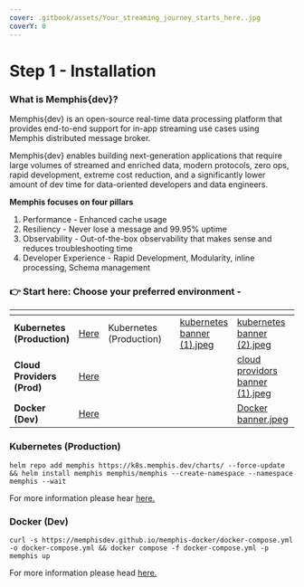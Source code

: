 ```yaml
---
cover: .gitbook/assets/Your_streaming_journey_starts_here..jpg
coverY: 0
---
```


# Step 1 - Installation

### What is Memphis{dev}?

Memphis{dev} is an open-source real-time data processing platform that provides end-to-end support for in-app streaming use cases using Memphis distributed message broker.&#x20;

Memphis{dev} enables building next-generation applications that require large volumes of streamed and enriched data, modern protocols, zero ops, rapid development, extreme cost reduction, and a significantly lower amount of dev time for data-oriented developers and data engineers.

**Memphis focuses on four pillars**

1. Performance - Enhanced cache usage
2. Resiliency - Never lose a message and 99.95% uptime
3. Observability - Out-of-the-box observability that makes sense and reduces troubleshooting time
4. Developer Experience - Rapid Development, Modularity, inline processing, Schema management

### 👉 **Start here: Choose your preferred environment -**&#x20;

<table data-view="cards"><thead><tr><th></th><th></th><th data-hidden></th><th data-hidden></th><th data-hidden data-type="files"></th><th data-hidden data-card-cover data-type="files"></th><th data-hidden data-card-target data-type="content-ref"></th></tr></thead><tbody><tr><td><strong>Kubernetes (Production)</strong></td><td><a href="./#kubernetes-production">Here</a></td><td>Kubernetes (Production)</td><td></td><td><a href=".gitbook/assets/kubernetes banner (1).jpeg">kubernetes banner (1).jpeg</a></td><td><a href=".gitbook/assets/kubernetes banner (2).jpeg">kubernetes banner (2).jpeg</a></td><td></td></tr><tr><td><strong>Cloud Providers (Prod)</strong></td><td><a href="deployment/cloud-deployment/">Here</a></td><td></td><td></td><td></td><td><a href=".gitbook/assets/cloud providors banner (1).jpeg">cloud providors banner (1).jpeg</a></td><td></td></tr><tr><td><strong>Docker (Dev)</strong></td><td><a href="./#kubernetes-production">Here</a></td><td></td><td></td><td></td><td><a href=".gitbook/assets/Docker banner.jpeg">Docker banner.jpeg</a></td><td></td></tr></tbody></table>

### Kubernetes (Production)

```
helm repo add memphis https://k8s.memphis.dev/charts/ --force-update && helm install memphis memphis/memphis --create-namespace --namespace memphis --wait
```

For more information please hear [here.](deployment/kubernetes.md)

### Docker (Dev)

```
curl -s https://memphisdev.github.io/memphis-docker/docker-compose.yml -o docker-compose.yml && docker compose -f docker-compose.yml -p memphis up
```

For more information please head [here.](deployment/docker-compose.md)
